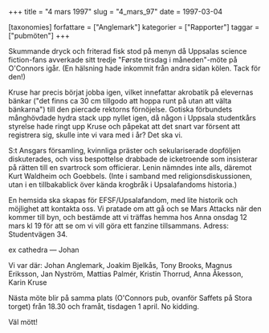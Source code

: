 +++
title = "4 mars 1997"
slug = "4_mars_97"
date = 1997-03-04

[taxonomies]
forfattare = ["Anglemark"]
kategorier = ["Rapporter"]
taggar = ["pubmöten"]
+++

Skummande dryck och friterad fisk stod på menyn då Uppsalas science fiction-fans avverkade sitt tredje "Første tirsdag i måneden"-möte på O'Connors igår. (En hälsning hade inkommit från andra sidan kölen. Tack för den!)

<!-- more -->

Kruse har precis börjat jobba igen, vilket innefattar akrobatik på elevernas bänkar ("det finns ca 30 cm tillgodo att hoppa runt på utan att välta bänkarna") till den piercade rektorns förnöjelse. Gotiska förbundets månghövdade hydra stack upp nyllet igen, då någon i Uppsala studentkårs styrelse hade ringt upp Kruse och påpekat att det snart var försent att registrera sig, skulle inte vi vara med i år? Det ska vi.

S:t Ansgars församling, kvinnliga präster och sekulariserade dopföljen diskuterades, och viss bespottelse drabbade de icketroende som insisterar på rätten till en svartrock som officierar. Lenin nämndes inte alls, däremot Kurt Waldheim och Goebbels. (Inte i samband med religionsdiskussionen, utan i en tillbakablick över kända krogbråk i Upsalafandoms historia.)

En hemsida ska skapas för EFSF/Upsalafandom, med lite historik och möjlighet att kontakta oss. Vi pratade om att gå och se Mars Attacks när den kommer till byn, och bestämde att vi träffas hemma hos Anna onsdag 12 mars kl 19 för att se om vi vill göra ett fanzine tillsammans. Adress: Studentvägen 34.

ex cathedra
— Johan

Vi var där: Johan Anglemark, Joakim Bjelkås, Tony Brooks, Magnus Eriksson, Jan Nyström, Mattias Palmér, Kristin Thorrud, Anna Åkesson, Karin Kruse

Nästa möte blir på samma plats (O'Connors pub, ovanför Saffets på Stora torget) från 18.30 och framåt, tisdagen 1 april. No kidding.

Väl mött!
